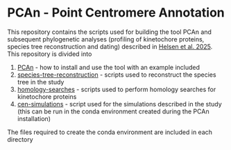# PCAn - Point Centromere Annotation

This repository contains the scripts used for building the tool PCAn and subsequent phylogenetic analyses (profiling of kinetochore proteins, species tree reconstruction and dating) described in [Helsen et al. 2025](https://www.biorxiv.org/content/10.1101/2025.01.16.633479v1). This repository is divided into
1. [PCAn](https://github.com/JHelsen/point-centromere-detection/tree/main/PCAn) - how to install and use the tool with an example included
2. [species-tree-reconstruction](https://github.com/JHelsen/point-centromere-detection/tree/main/species-tree-reconstruction) - scripts used to reconstruct the species tree in the study 
3. [homology-searches](https://github.com/JHelsen/point-centromere-detection/tree/main/homology-searches) - scripts used to perform homology searches for kinetochore proteins
4. [cen-simulations](https://github.com/JHelsen/point-centromere-detection/tree/main/cen-evolution-simulations) - script used for the simulations described in the study (this can be run in the conda environment created during the PCAn installation)
   
The files required to create the conda environment are included in each directory
